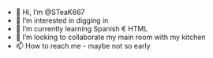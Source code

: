 - 👋 Hi, I’m @STeaK667
- 👀 I’m interested in digging in
- 🌱 I’m currently learning Spanish € HTML
- 💞️ I’m looking to collaborate my main room with my kitchen 
- 📫 How to reach me - maybe not so early

<!---
voq1LAj/voq1LAj is a ✨ special ✨ repository because its `README.md` (this file) appears on your GitHub profile.
You can click the Preview link to take a look at your changes.
--->
